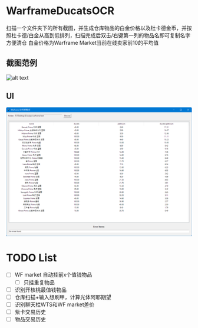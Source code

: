 # WarframeDucatsOCR
扫描一个文件夹下的所有截图，并生成仓库物品的白金价格以及杜卡德金币，并按照杜卡德/白金从高到低排列，扫描完成后双击/右键第一列的物品名即可复制名字方便清仓
白金价格为Warframe Market当前在线卖家前10的平均值

## 截图范例
![alt text](https://github.com/requiem2017/WarframeDucatsOCR/blob/main/example/test.png)
## UI
![alt text](https://github.com/requiem2017/WarframeDucatsOCR/blob/main/example/UI.png)
# TODO List
- [ ] WF market 自动挂前x个值钱物品
  - [ ] 只挂重复物品
- [ ] 识别开核桃最值钱物品
- [ ] 仓库扫描+输入想刷甲，计算光体阿耶期望
- [ ] 识别聊天栏WTS和WF market差价
- [ ] 紫卡交易历史
- [ ] 物品交易历史
